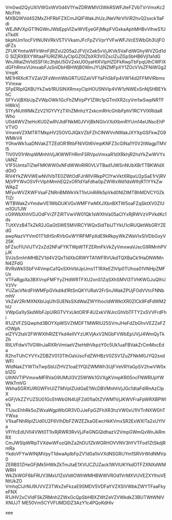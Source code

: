 Vm0wd2QyUXlVWGxWV0d4V1YwZDRWMVl3WkRSWFJteFZVbTVrVmxKc2NIcFhh
MXBQWVd4S2MxZHFRbFZXCmJIQlFWakJhUzJNeVNrVlViR2hvQ2sxck1IaFdi
WEJMVXpGT1NGWnJWbEppVlZwWVEyeGFjMkpFVGxkaAphMHBvVlhwS1UxTkdX
bkphUm1ocFVtNUNVRkV5TVVkamJFcFpZVVprYVFwWFJVcE5WbGh3UjFOdFZs
ZFUKYmtwWFlrWmFjRlZxU205a2JFVjVZek5vVjJKVk5VaFdiWGhyWVZGd1dG
SlZjRXBXYWtaaFlURlZlRlJyClpGZ0tZbXR3V0ZsclZuZGpSbHB6VjI1a1dG
WnJWalZhVldSSFlXc3hjbU5GV2xkU00yaHlXVlpHZDFkRwpTbFpqUlhCWFlX
dGFhRmxVUmxabFJsSnlDbHBHWjB0WmJYUjNZMFpXY1ZOcVVsZFNiWGg2VmpK
ME1HRXcKTVZaV2FsWmhWbGRTU0ZaVVFYaFhSbFp4VW14d2FFMVlRbmxYVmxw
SFpERlplQXBUYkZwb1RUSlNXRmxyClpHOU5NVlp4VW1zNWExSnNjSHBEYkhC
SFYxVjBXbUpZVWpOWk1GcFhZMVpPY1ZWc1pGTmlXR2cyVm1wSwpNRTFHWkVj
S1YyNUtWMkZzV21GYVYzTXhZMnhzY2xkcmRHcGhlbFphV1RCYVlXRldaRWho
U0d4WVZteHcKU0ZwRVJtdFNkM0JVVjBkNGIxVXdXbmRYUm14eUNscEhPVTVO
VmxreVZXMTRTMkpHV25OVGJIQkVZbFZhClNWVnNWakJXYXpGSFkwZG9WMkV4
Y0hwWk1uaDNVakZTZEdOR1RtbFNiVGt6VmpKNFZ3cGlNa1Y0V2tWagpTMVl5
TlV0V01rWnpWMnhhVjJKWWFHRmFSRVpoVmxaR1dXRkhjR2hsYkZwWVYxUkNZ
V1F5UmtaTlZteFMKWW0xNFdWWnRlR0VLVTBad1JWSnNUbXBrTTBKWldXdGtO
RlV4YkZWVWEwNVlVbTE0ZWtOdFJrWlViRkpPClYwVktXRlpxU2pSaE1rVjRV
MjVPYWxOSVFrVlphMmhEQ2xOR1dYaFdha0pZWWxWd1dsWlhjRTlYYkZwWApZ
MFpvWVZKWFVsaFZNRnBMWkVkT1IxUnRiRk5pVkd0NlZtMTBhMDVCY0ZkTlZr
WTBWakZvYmdwVE1WbDUKVGxWMFYwMXJXbnBXTW5oaFZqSktXV0ZIUm1GU1JW
cG9WbXhhVDJOdFVrZFZiRTVwVW01Qk1sWXhVa05aClYxRjRWVzVPVkdKc1ds
TUtXVzB4TkZkR2JGaGtSWE5MVlRCYWQxSldTblJTYkU1clRUQktWbGRYZEdG
awpNazVYVm01T1dHSnRVbGxWYlRFMFpXdE9kRkpyWkZWaVIxSlVDbGxyV25K
bFZscFlUVlJTV2xZd2NFaFYKTWpWTFZERmFkVkZyVmxwaVJscG9RMnhPVjJK
SVJsSmhhMHBZV1d4V2QxTldXbGRWYTA1WFRVUkdTQXBaCk1HaDNWMnN4ZFdG
RVRsWk5SbFV4VmpCa1QxSXhVblJpUms1T1RXeEZlVlp0TUhoa01VNHpZMFUx
VTFaRgpXa3BXVnpFMFYyZHdWRTFXU2xnS1ZqSXhSMVl3TVhKWGJuQlhUVzVv
YUZacVNrdFhWMFpGVkd4d1RtSnQKYURaV2FrSnJWakZPUjFOdVVtcFNNbmhV
VkZaV2RrMXNXblJqUlhSUENsSXdWalZWYlhocldWWktXR0ZICk9FdFdWM2hU
VWpGa1IySkdWbFJpUlRGTVYxUktOR1F4U2xkVWJrcGhVbTFTY2xSVVFrdFhi
R1JZVFZSQwphd3BOYXpWSVZtMDFTMWRIU25SVmJHeFdZbGhvVEZZeFZrOWph
elZYV2taV2FWWXlhRlZEYkd4ellVYzUKVjAxV2NGbFVWbEpUVjJ4WmQyTkZh
RllLVFdwV1VGWnJaRXRrVmtaeVZteHdhVkpzY0c5Uk1uaFBVakZrCmMxcEda
R2hoTUhCYVYxZDBZV013TlhOaVJscFdZWHBzV0ZSV1ZuZFNkM0JYQ2sxdWFI
WldNakZYWTIxTwpSbUZHV21oaE1YQlZWMWh3UjFVeVRYaGpSV2hwVW0xb1ZG
UlhNVTlPVmxwMFRVaG9UMUl3V25WWk1GVXgKVmpKR05ncFNWRUpYWWtkTmVG
WkhaSGRXUlRGWFlrUlZTMVpIZUdGaE1WcDBVMnhhVjJGc1dtaFdiRnAzClpX
eGFjVkZZYUZSU01GcEhWbGN4UjFZd01Ia0tZVWM1VjJKWVFraFpWRXBPWlVk
T1JscEhhRk5oZWxaWgpWbGR3VDJJeFpGZFhXR3hzVW0xU1lVTnNXWGhTYWxa
V1lsaFNhRlpIZUd0U2F6VlhDbFZWZEZkaGEwcHkKVmxSR2ExWXlTa2xUYlVa
VFlYcEdUVll4VWt0T1IxRjRWR3RvVjJFeGNGQldhazV2VmpGWmQxWnJkRmRX
CmJWSlpWRlpTVXdwWFozQlhZa2hDU1ZkWGRHOVVNV3hYVTFod1ZtSkdjRmRa
YkdoVFYwWlNjMVpyT1dwaAplbFpZV1d0a1IxVXdNSGRUYm1SRVlrWldNMVp0
ZERBS1ZHeGFjMk5HWkZkTmJtaE1XVlJCZUZack1WVlUKYkdOTFZXNXdWMWRH
WkZkWGF6bFRUV3MxU1ZsVldtOWhWMHBWWVROd1VrMXVUVEZXYlhoVENtUkZO
VmhqClJrNU9UVVZ3TWxZeFkzaE9SMDV5VDFaYVZXSlVWbkZWYTFaaFkyeFNX
R1JHV2xCVldFSkZRMnh2ZWxGcQpSbHBXZWtZeVZVWkdkZ3BUTWtWNlVXNUJT
ME50Vm5CYVFUMDlDZ3AzY1c4PQoKdHlv

xee